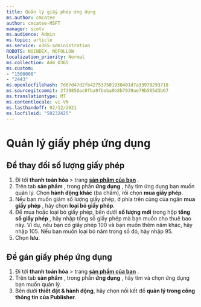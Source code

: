 ```yaml
---
title: Quản lý giấy phép ứng dụng
ms.author: cmcatee
author: cmcatee-MSFT
manager: scotv
ms.audience: Admin
ms.topic: article
ms.service: o365-administration
ROBOTS: NOINDEX, NOFOLLOW
localization_priority: Normal
ms.collection: Adm_O365
ms.custom:
- "1500008"
- "2443"
ms.openlocfilehash: 7d67d47d2fb427537501930401d7a33978293718
ms.sourcegitcommit: 2f39850ac0fba9fbeba9b8b7939ae79b505d3b67
ms.translationtype: MT
ms.contentlocale: vi-VN
ms.lasthandoff: 02/12/2021
ms.locfileid: "50232425"
---
```

# <a name="manage-app-licenses"></a>Quản lý giấy phép ứng dụng

## <a name="to-change-license-quantity"></a>Để thay đổi số lượng giấy phép

1. Đi tới **thanh toán hóa**  >  trang **[sản phẩm của bạn](https://go.microsoft.com/fwlink/p/?linkid=842054)** .
2. Trên tab **sản phẩm** , trong phần **ứng dụng** , hãy tìm ứng dụng bạn muốn quản lý. Chọn **hành động khác** (ba chấm), rồi chọn **mua giấy phép**.
3. Nếu bạn muốn giảm số lượng giấy phép, ở phía trên cùng của ngăn **mua giấy phép** , hãy chọn **loại bỏ giấy phép**.
4. Để mua hoặc loại bỏ giấy phép, bên dưới **số lượng mới** trong hộp **tổng số giấy phép** , hãy nhập tổng số giấy phép mà bạn muốn cho thuê bao này. Ví dụ, nếu bạn có giấy phép 100 và bạn muốn thêm năm khác, hãy nhập 105. Nếu bạn muốn loại bỏ năm trong số đó, hãy nhập 95.
5. Chọn **lưu**.

## <a name="to-assign-app-licenses"></a>Để gán giấy phép ứng dụng

1. Đi tới **thanh toán hóa**  >  trang **[sản phẩm của bạn](https://go.microsoft.com/fwlink/p/?linkid=842054)** .
2. Trên tab **sản phẩm** , trong phần **ứng dụng** , hãy tìm và chọn ứng dụng bạn muốn quản lý.
3. Bên dưới **thiết đặt & hành động**, hãy chọn nối kết để **quản lý trong cổng thông tin của Publisher**.